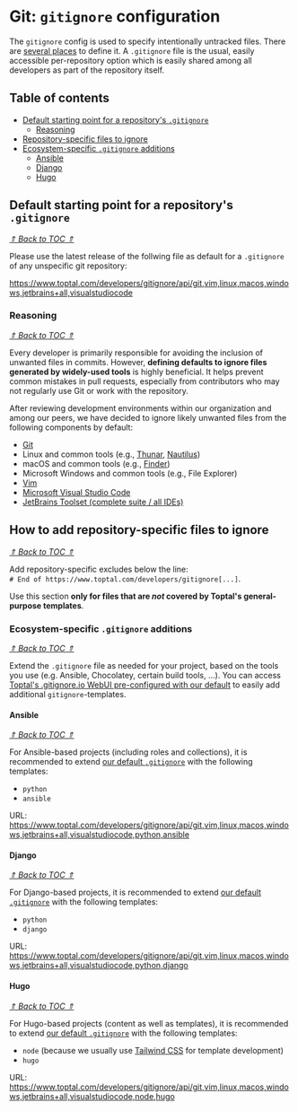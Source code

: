 # Git: `gitignore` configuration

The `gitignore` config is used to specify intentionally untracked files. There are [several places](https://git-scm.com/docs/gitignore#_synopsis) to define it. A `.gitignore` file is the usual, easily accessible per-repository option which is easily shared among all developers as part of the repository itself.



## Table of contents

* [Default starting point for a repository's `.gitignore`](#gitignore-file-default)
  * [Reasoning](#gitignore-file-default-reasoning)
* [Repository-specific files to ignore](#gitignore-repository-specific)
* [Ecosystem-specific `.gitignore` additions](#gitignore-ecosystem-specific)
  * [Ansible](#type-ansible)
  * [Django](#type-django)
  * [Hugo](#type-hugo)




## Default starting point for a repository's `.gitignore`<a id="gitignore-file-default"></a>

[*⇑ Back to TOC ⇑*](#table-of-contents)

Please use the latest release of the follwing file as default for a `.gitignore` of any unspecific git repository:

<https://www.toptal.com/developers/gitignore/api/git,vim,linux,macos,windows,jetbrains+all,visualstudiocode>



### Reasoning<a id="gitignore-file-default-reasoning"></a>

[*⇑ Back to TOC ⇑*](#table-of-contents)

Every developer is primarily responsible for avoiding the inclusion of unwanted files in commits. However, **defining defaults to ignore files generated by widely-used tools** is highly beneficial. It helps prevent common mistakes in pull requests, especially from contributors who may not regularly use Git or work with the repository.

After reviewing development environments within our organization and among our peers, we have decided to ignore likely unwanted files from the following components by default:

* [Git](https://git-scm.com/)
* Linux and common tools (e.g., [Thunar](https://docs.xfce.org/xfce/thunar/start), [Nautilus](https://apps.gnome.org/Nautilus/))
* macOS and common tools (e.g., [Finder](https://en.wikipedia.org/wiki/Finder_(software)))
* Microsoft Windows and common tools (e.g., File Explorer)
* [Vim](https://www.vim.org/)
* [Microsoft Visual Studio Code](https://code.visualstudio.com/)
* [JetBrains Toolset (complete suite / all IDEs)](https://www.jetbrains.com/products)



## How to add repository-specific files to ignore<a id="gitignore-repository-specific"></a>

[*⇑ Back to TOC ⇑*](#table-of-contents)

Add repository-specific excludes below the line:<br>
`# End of https://www.toptal.com/developers/gitignore[...]`.

Use this section **only for files that are *not* covered by Toptal's general-purpose templates**.



### Ecosystem-specific `.gitignore` additions<a id="gitignore-ecosystem-specific"></a>

[*⇑ Back to TOC ⇑*](#table-of-contents)

Extend the `.gitignore` file as needed for your project, based on the tools you use (e.g. Ansible, Chocolatey, certain build tools, …). You can access [Toptal's .gitignore.io WebUI pre-configured with our default](https://www.toptal.com/developers/gitignore?templates=git,vim,linux,macos,windows,jetbrains+all,visualstudiocode) to easily add additional `gitignore`-templates.



#### Ansible<a id="type-ansible"></a>

[*⇑ Back to TOC ⇑*](#table-of-contents)

For Ansible-based projects (including roles and collections), it is recommended to extend [our default `.gitignore`](#gitignore-file-default) with the following templates:

* `python`
* `ansible`

URL: <https://www.toptal.com/developers/gitignore/api/git,vim,linux,macos,windows,jetbrains+all,visualstudiocode,python,ansible>



#### Django<a id="type-django"></a>

[*⇑ Back to TOC ⇑*](#table-of-contents)

For Django-based projects, it is recommended to extend [our default `.gitignore`](#gitignore-file-default) with the following templates:

* `python`
* `django`

URL: <https://www.toptal.com/developers/gitignore/api/git,vim,linux,macos,windows,jetbrains+all,visualstudiocode,python,django>



#### Hugo<a id="type-hugo"></a>

[*⇑ Back to TOC ⇑*](#table-of-contents)

For Hugo-based projects (content as well as templates), it is recommended to extend [our default `.gitignore`](#gitignore-file-default) with the following templates:

* `node` (because we usually use [Tailwind CSS](https://tailwindcss.com/) for template development)
* `hugo`

URL: <https://www.toptal.com/developers/gitignore/api/git,vim,linux,macos,windows,jetbrains+all,visualstudiocode,node,hugo>

